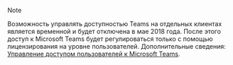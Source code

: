 > [!NOTE]
> Возможность управлять доступностью Teams на отдельных клиентах является временной и будет отключена в мае 2018 года. После этого доступ к Microsoft Teams будет регулироваться только с помощью лицензирования на уровне пользователей. Дополнительные сведения: [Управление доступом пользователей к Microsoft Teams](../user-access.md).